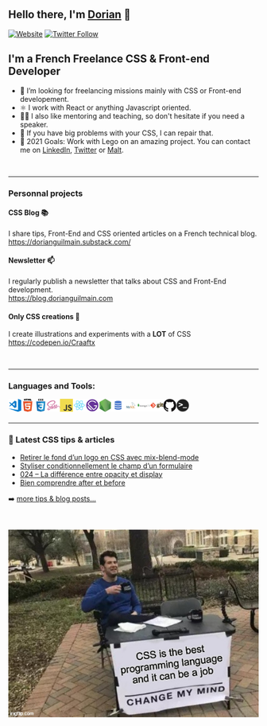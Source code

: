 ## Hello there, I'm [Dorian][website] 👋

[![Website](https://img.shields.io/website?label=dorianguilmain.com&style=for-the-badge&url=https%3A%2F%2Fdorianguilmain.com)](https://dorianguilmain.com)
[![Twitter Follow](https://img.shields.io/twitter/follow/dorianguilmain?color=1DA1F2&logo=twitter&style=for-the-badge)](https://twitter.com/intent/follow?original_referer=https%3A%2F%2Fgithub.com%2Fdorianguilmain&screen_name=dorianguilmain)

## I'm a French Freelance CSS & Front-end Developer

- 🔎 I’m looking for freelancing missions mainly with CSS or Front-end developement.
- ⚛ I work with React or anything Javascript oriented.
- 👨‍🎓 I also like mentoring and teaching, so don't hesitate if you need a speaker.
- 🧨 If you have big problems with your CSS, I can repair that.
- 🥅 2021 Goals: Work with Lego on an amazing project.
You can contact me on [LinkedIn][linkedin], [Twitter][twitter] or [Malt][malt].

<br />

---

### Personnal projects 

#### CSS Blog 📚
I share tips, Front-End and CSS oriented articles on a French technical blog.  
https://dorianguilmain.substack.com/

#### Newsletter 📫
I regularly publish a newsletter that talks about CSS and Front-End development.  
https://blog.dorianguilmain.com 

#### Only CSS creations 👀 
I create illustrations and experiments with a **LOT** of CSS  
https://codepen.io/Craaftx

<br />

---

### Languages and Tools:

<img align="left" alt="Visual Studio Code" width="26px" src="https://raw.githubusercontent.com/github/explore/80688e429a7d4ef2fca1e82350fe8e3517d3494d/topics/visual-studio-code/visual-studio-code.png" />
<img align="left" alt="HTML5" width="26px" src="https://raw.githubusercontent.com/github/explore/80688e429a7d4ef2fca1e82350fe8e3517d3494d/topics/html/html.png" />
<img align="left" alt="CSS3" width="26px" src="https://raw.githubusercontent.com/github/explore/80688e429a7d4ef2fca1e82350fe8e3517d3494d/topics/css/css.png" />
<img align="left" alt="Sass" width="26px" src="https://raw.githubusercontent.com/github/explore/80688e429a7d4ef2fca1e82350fe8e3517d3494d/topics/sass/sass.png" />
<img align="left" alt="JavaScript" width="26px" src="https://raw.githubusercontent.com/github/explore/80688e429a7d4ef2fca1e82350fe8e3517d3494d/topics/javascript/javascript.png" />
<img align="left" alt="React" width="26px" src="https://raw.githubusercontent.com/github/explore/80688e429a7d4ef2fca1e82350fe8e3517d3494d/topics/react/react.png" />
<img align="left" alt="Gatsby" width="26px" src="https://raw.githubusercontent.com/github/explore/e94815998e4e0713912fed477a1f346ec04c3da2/topics/gatsby/gatsby.png" />
<img align="left" alt="Node.js" width="26px" src="https://raw.githubusercontent.com/github/explore/80688e429a7d4ef2fca1e82350fe8e3517d3494d/topics/nodejs/nodejs.png" />
<img align="left" alt="SQL" width="26px" src="https://raw.githubusercontent.com/github/explore/80688e429a7d4ef2fca1e82350fe8e3517d3494d/topics/sql/sql.png" />
<img align="left" alt="MySQL" width="26px" src="https://raw.githubusercontent.com/github/explore/80688e429a7d4ef2fca1e82350fe8e3517d3494d/topics/mysql/mysql.png" />
<img align="left" alt="MongoDB" width="26px" src="https://raw.githubusercontent.com/github/explore/80688e429a7d4ef2fca1e82350fe8e3517d3494d/topics/mongodb/mongodb.png" />
<img align="left" alt="Git" width="26px" src="https://raw.githubusercontent.com/github/explore/80688e429a7d4ef2fca1e82350fe8e3517d3494d/topics/git/git.png" />
<img align="left" alt="GitHub" width="26px" src="https://raw.githubusercontent.com/github/explore/78df643247d429f6cc873026c0622819ad797942/topics/github/github.png" />
<img align="left" alt="Terminal" width="26px" src="https://raw.githubusercontent.com/github/explore/80688e429a7d4ef2fca1e82350fe8e3517d3494d/topics/terminal/terminal.png" />

<br />
<br />

---

### 📕 Latest CSS tips & articles

- [Retirer le fond d’un logo en CSS avec mix-blend-mode](https://blog.dorianguilmain.com/027-retirer-le-fond-dun-logo-en-css-avec-mix-blend-mode/)
- [Styliser conditionnellement le champ d’un formulaire](https://blog.dorianguilmain.com/026-styliser-conditionnellement-le-champ-dun-formulaire/)
- [024 – La différence entre opacity et display](https://blog.dorianguilmain.com/024-la-difference-entre-opacity-et-display/)
- [Bien comprendre after et before](https://blog.dorianguilmain.com/bien-comprendre-after-before/)

➡️ [more tips & blog posts...](https://blog.dorianguilmain.com)

<br />
<br />

<img alt="CSS is the best programming language and it can be a job" src="https://raw.githubusercontent.com/Craaftx/Craaftx/main/changemymind.jpg" />

[malt]: https://www.malt.fr/profile/dorianguilmain
[website]: https://dorianguilmain.com
[twitter]: https://twitter.com/dorianguilmain
[linkedin]: https://linkedin.com/in/dorian-guilmain
